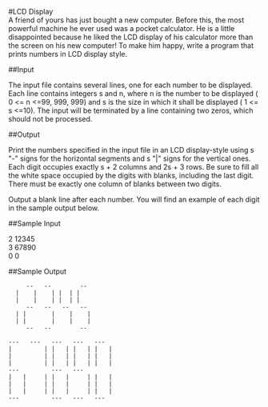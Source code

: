 #LCD Display   
A friend of yours has just bought a new computer. Before this, the most powerful machine he ever used was a pocket calculator. He is a little disappointed because he liked the LCD display of his calculator more than the screen on his new computer! To make him happy, write a program that prints numbers in LCD display style.

##Input

The input file contains several lines, one for each number to be displayed. Each line contains integers s and n, where n is the number to be displayed ( 0 <= n <=99, 999, 999) and s is the size in which it shall be displayed ( 1 <= s <=10). The input will be terminated by a line containing two zeros, which should not be processed.

##Output

Print the numbers specified in the input file in an LCD display-style using s "-" signs for the horizontal segments and s "|" signs for the vertical ones. Each digit occupies exactly s + 2 columns and 2s + 3 rows. Be sure to fill all the white space occupied by the digits with blanks, including the last digit. There must be exactly one column of blanks between two digits.

Output a blank line after each number. You will find an example of each digit in the sample output below.

##Sample Input

2 12345   
3 67890   
0 0   

##Sample Output


 ````
      --   --        -- 
   |    |    | |  | |   
   |    |    | |  | |   
      --   --   --   -- 
   | |       |    |    |
   | |       |    |    |
      --   --        -- 

 ---   ---   ---   ---   --- 
|         | |   | |   | |   |
|         | |   | |   | |   |
|         | |   | |   | |   |
 ---         ---   ---       
|   |     | |   |     | |   |
|   |     | |   |     | |   |
|   |     | |   |     | |   |
 ---         ---   ---   --- 
 


